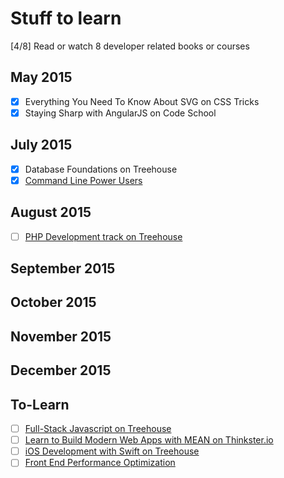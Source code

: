 # Stuff to learn

[4/8] Read or watch 8 developer related books or courses

## May 2015
- [x] Everything You Need To Know About SVG on CSS Tricks
- [x] Staying Sharp with AngularJS on Code School

## July 2015
- [x] Database Foundations on Treehouse
- [x] [Command Line Power Users](http://commandlinepoweruser.com/)

## August 2015
- [ ] [PHP Development track on Treehouse](http://teamtreehouse.com/tracks/php-development)

## September 2015

## October 2015

## November 2015

## December 2015

To-Learn
---
- [ ] [Full-Stack Javascript on Treehouse](https://teamtreehouse.com/tracks/fullstack-javascript)
- [ ] [Learn to Build Modern Web Apps with MEAN on Thinkster.io](https://thinkster.io/mean-stack-tutorial/)
- [ ] [iOS Development with Swift on Treehouse](http://teamtreehouse.com/tracks/ios-development-with-swift)
- [ ] [Front End Performance Optimization](http://teamtreehouse.com/library/front-end-performance-optimization)
